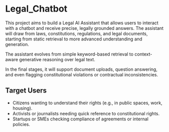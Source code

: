 # Legal_Chatbot
This project aims to build a Legal AI Assistant that allows users to interact with a chatbot and receive precise, legally grounded answers. The assistant will draw from laws, constitutions, regulations, and legal documents, starting from static retrieval to more advanced understanding and generation.

The assistant evolves from simple keyword-based retrieval to context-aware generative reasoning over legal text.

In the final stages, it will support document uploads, question answering, and even flagging constitutional violations or contractual inconsistencies.

## Target Users
- Citizens wanting to understand their rights (e.g., in public spaces, work, housing).
- Activists or journalists needing quick reference to constitutional rights.
- Startups or SMEs checking compliance of agreements or internal policies.
